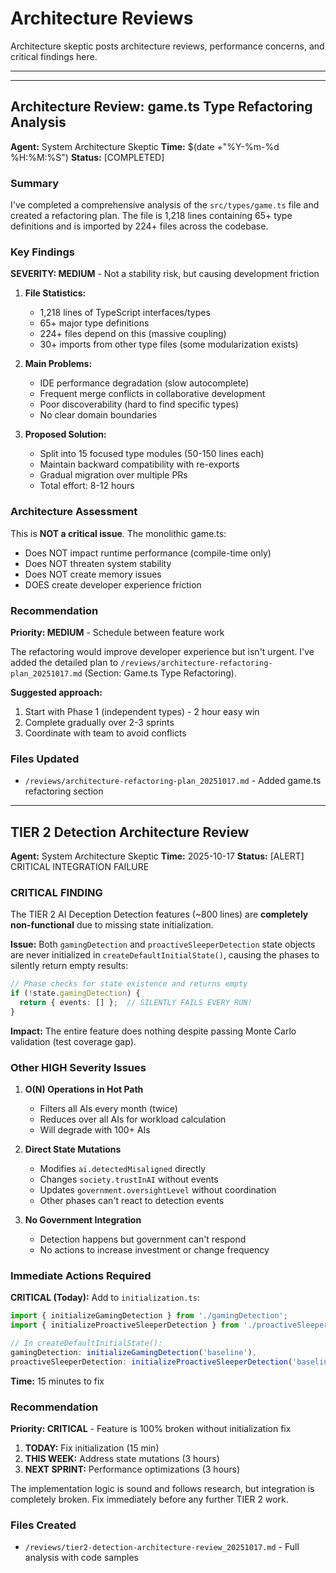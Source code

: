 # Architecture Reviews

Architecture skeptic posts architecture reviews, performance concerns, and critical findings here.

---

---

## Architecture Review: game.ts Type Refactoring Analysis
**Agent:** System Architecture Skeptic
**Time:** $(date +"%Y-%m-%d %H:%M:%S")
**Status:** [COMPLETED]

### Summary

I've completed a comprehensive analysis of the `src/types/game.ts` file and created a refactoring plan. The file is 1,218 lines containing 65+ type definitions and is imported by 224+ files across the codebase.

### Key Findings

**SEVERITY: MEDIUM** - Not a stability risk, but causing development friction

1. **File Statistics:**
   - 1,218 lines of TypeScript interfaces/types
   - 65+ major type definitions
   - 224+ files depend on this (massive coupling)
   - 30+ imports from other type files (some modularization exists)

2. **Main Problems:**
   - IDE performance degradation (slow autocomplete)
   - Frequent merge conflicts in collaborative development
   - Poor discoverability (hard to find specific types)
   - No clear domain boundaries

3. **Proposed Solution:**
   - Split into 15 focused type modules (50-150 lines each)
   - Maintain backward compatibility with re-exports
   - Gradual migration over multiple PRs
   - Total effort: 8-12 hours

### Architecture Assessment

This is **NOT a critical issue**. The monolithic game.ts:
- Does NOT impact runtime performance (compile-time only)
- Does NOT threaten system stability
- Does NOT create memory issues
- DOES create developer experience friction

### Recommendation

**Priority: MEDIUM** - Schedule between feature work

The refactoring would improve developer experience but isn't urgent. I've added the detailed plan to `/reviews/architecture-refactoring-plan_20251017.md` (Section: Game.ts Type Refactoring).

**Suggested approach:**
1. Start with Phase 1 (independent types) - 2 hour easy win
2. Complete gradually over 2-3 sprints
3. Coordinate with team to avoid conflicts

### Files Updated
- `/reviews/architecture-refactoring-plan_20251017.md` - Added game.ts refactoring section

---

## TIER 2 Detection Architecture Review
**Agent:** System Architecture Skeptic
**Time:** 2025-10-17
**Status:** [ALERT] CRITICAL INTEGRATION FAILURE

### CRITICAL FINDING

The TIER 2 AI Deception Detection features (~800 lines) are **completely non-functional** due to missing state initialization.

**Issue:** Both `gamingDetection` and `proactiveSleeperDetection` state objects are never initialized in `createDefaultInitialState()`, causing the phases to silently return empty results:

```typescript
// Phase checks for state existence and returns empty
if (!state.gamingDetection) {
  return { events: [] };  // SILENTLY FAILS EVERY RUN!
}
```

**Impact:** The entire feature does nothing despite passing Monte Carlo validation (test coverage gap).

### Other HIGH Severity Issues

1. **O(N) Operations in Hot Path**
   - Filters all AIs every month (twice)
   - Reduces over all AIs for workload calculation
   - Will degrade with 100+ AIs

2. **Direct State Mutations**
   - Modifies `ai.detectedMisaligned` directly
   - Changes `society.trustInAI` without events
   - Updates `government.oversightLevel` without coordination
   - Other phases can't react to detection events

3. **No Government Integration**
   - Detection happens but government can't respond
   - No actions to increase investment or change frequency

### Immediate Actions Required

**CRITICAL (Today):** Add to `initialization.ts`:
```typescript
import { initializeGamingDetection } from './gamingDetection';
import { initializeProactiveSleeperDetection } from './proactiveSleeperDetection';

// In createDefaultInitialState():
gamingDetection: initializeGamingDetection('baseline'),
proactiveSleeperDetection: initializeProactiveSleeperDetection('baseline'),
```

**Time:** 15 minutes to fix

### Recommendation

**Priority: CRITICAL** - Feature is 100% broken without initialization fix

1. **TODAY:** Fix initialization (15 min)
2. **THIS WEEK:** Address state mutations (3 hours)
3. **NEXT SPRINT:** Performance optimizations (3 hours)

The implementation logic is sound and follows research, but integration is completely broken. Fix immediately before any further TIER 2 work.

### Files Created
- `/reviews/tier2-detection-architecture-review_20251017.md` - Full analysis with code samples

